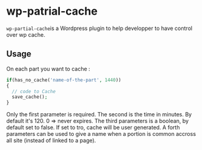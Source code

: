 # wp-patrial-cache

`wp-partial-cache`is a Wordpress plugin to help developper to have control over wp cache.

## Usage

On each part you want to cache :

```php
if(has_no_cache('name-of-the-part', 1440))
{
  // code to Cache
  save_cache();
}
```
Only the first parameter is required. The second is the time in minutes. By default it's 120. 0 => never expires. The third parameters is a boolean, by default set to false. If set to tro, cache will be user generated. A forth parameters can be used to give a name when a portion is common accross all site (instead of linked to a page).
